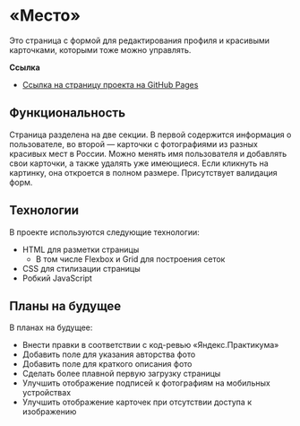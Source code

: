 # «Место»

Это страница с формой для редактирования профиля и красивыми карточками, которыми тоже можно управлять.

**Ссылка**

* [Ссылка на страницу проекта на GitHub Pages](https://ooohrayyy.github.io/mesto)

## Функциональность

Страница разделена на две секции. В первой содержится информация о пользователе, во второй — карточки с фотографиями из разных красивых мест в России. Можно менять имя пользователя и добавлять свои карточки, а также удалять уже имеющиеся. Если кликнуть на картинку, она откроется в полном размере. Присутствует валидация форм.

## Технологии

В проекте используются следующие технологии:

  - HTML для разметки страницы
    - В том числе Flexbox и Grid для построения сеток
  - CSS для стилизации страницы
  - Робкий JavaScript

## Планы на будущее

В планах на будущее:

  - Внести правки в соответствии с код-ревью «Яндекс.Практикума»
  - Добавить поле для указания авторства фото
  - Добавить поле для краткого описания фото
  - Сделать более плавной первую загрузку страницы
  - Улучшить отображение подписей к фотографиям на мобильных устройствах
  - Улучшить отображение карточек при отсутствии доступа к изображению